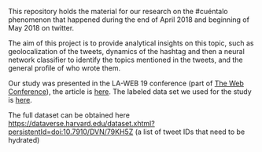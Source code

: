 This repository holds the material for our research on the #cuéntalo phenomenon that happened during the end of April 2018 and beginning of May 2018 on twitter.

The aim of this project is to provide analytical insights on this topic, such as geolocalization of the tweets, dynamics of the hashtag and then a neural network classifier to identify the topics mentioned in the tweets, and the general profile of who wrote them.

Our study was presented in the LA-WEB 19 conference (part of [The Web Conference](https://www2019.thewebconf.org)), the article is [here](https://doi.org/10.1145/3308560.3316459). The labeled data set we used for the study is [here](https://zenodo.org/record/2585527#.XOvP9dMzbUI).

The full dataset can be obtained here https://dataverse.harvard.edu/dataset.xhtml?persistentId=doi:10.7910/DVN/79KH5Z (a list of tweet IDs that need to be hydrated)
